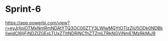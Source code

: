 # Sprint-6

https://app.powerbi.com/view?r=eyJrIjoiOTMxNmRmNDAtYTQ3OC00ZTY3LWIwMGYtOTIzZjU5ODk0NDBkIiwidCI6IjFiNDZlZGExLTUxZTItNDRjNC1hZTZmLTRkNGViNmE1MzRkMiJ9
